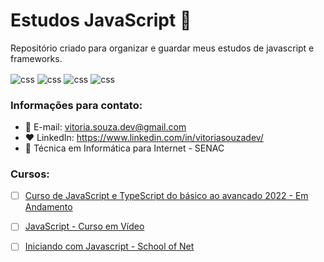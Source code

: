 # Estudos JavaScript 🖤
Repositório criado para organizar e guardar meus estudos de javascript e frameworks.

<img align="center" alt="css" src="https://img.shields.io/badge/JavaScript-F7DF1E?style=for-the-badge&logo=javascript&logoColor=black" /> <img align="center" alt="css" src="https://img.shields.io/badge/Node.js-43853D?style=for-the-badge&logo=node.js&logoColor=white" /> <img align="center" alt="css" src="https://img.shields.io/badge/TypeScript-007ACC?style=for-the-badge&logo=typescript&logoColor=white" /> <img align="center" alt="css" src="https://img.shields.io/badge/Visual_Studio_Code-0078D4?style=for-the-badge&logo=visual%20studio%20code&logoColor=white" />

### Informações para contato: 

- :e-mail: E-mail: vitoria.souza.dev@gmail.com
- :heart: LinkedIn: https://www.linkedin.com/in/vitoriasouzadev/
- :closed_book: Técnica em Informática para Internet - SENAC

### Cursos: 

- [ ] [Curso de JavaScript e TypeScript do básico ao avançado 2022 - Em Andamento](https://www.udemy.com/course/curso-de-javascript-moderno-do-basico-ao-avancado/)

- [ ] [JavaScript - Curso em Vídeo](https://www.cursoemvideo.com/curso/javascript/)

- [ ] [Iniciando com Javascript - School of Net](https://www.schoolofnet.com/curso/frontend/javascript/iniciando-com-javascript-rev3/)


